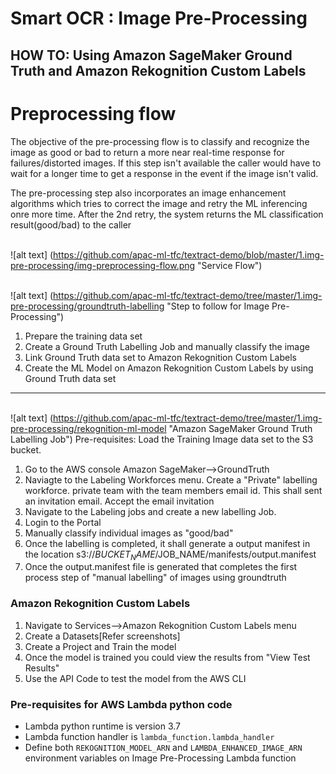 # Smart OCR : Image Pre-Processing
## HOW TO: Using Amazon SageMaker Ground Truth and Amazon Rekognition Custom Labels

# Preprocessing flow
The objective of the pre-processing flow is to classify and recognize the image as good or bad to return a more near real-time 
response for failures/distorted images. If this step isn't available the caller would have to wait for a longer time to get a response in the event if the image isn't valid.

The pre-processing step also incorporates an image enhancement algorithms which tries to correct the image and retry the ML inferencing onre more time. After the 2nd retry, the system returns the ML classification result(good/bad) to the caller

<br>![alt text] (https://github.com/apac-ml-tfc/textract-demo/blob/master/1.img-pre-processing/img-preprocessing-flow.png "Service Flow") 

<br>![alt text] (https://github.com/apac-ml-tfc/textract-demo/tree/master/1.img-pre-processing/groundtruth-labelling "Step to follow for Image Pre-Processing")
 1. Prepare the training data set
 2. Create a Ground Truth Labelling Job and manually classify the image
 3. Link Ground Truth data set to Amazon Rekognition Custom Labels
 4. Create the ML Model on Amazon Rekognition Custom Labels by using Ground Truth data set

---

<br>![alt text] (https://github.com/apac-ml-tfc/textract-demo/tree/master/1.img-pre-processing/rekognition-ml-model "Amazon SageMaker Ground Truth Labelling Job")
Pre-requisites: Load the Training Image data set to the S3 bucket.
1. Go to the AWS console Amazon SageMaker-->GroundTruth
2. Naviagte to the Labeling Workforces menu. Create a "Private" labelling workforce.  private team with the team members email id. This shall sent an invitation email. Accept the email invitation
3. Navigate to the Labeling jobs and create a new labelling Job.
4. Login to the Portal
5. Manually classify individual images as "good/bad"
6. Once the labelling is completed, it shall generate a output manifest in the location s3://$BUCKET_NAME/$JOB_NAME/manifests/output.manifest
7. Once the output.manifest file is generated that completes the first process step of "manual labelling" of images using groundtruth

### Amazon Rekognition Custom Labels
1. Navigate to Services-->Amazon Rekognition Custom Labels menu
2. Create a Datasets[Refer screenshots]
3. Create a Project and Train the model
4. Once the model is trained you could view the results from "View Test Results"
5. Use the API Code to test the model from the AWS CLI


### Pre-requisites for AWS Lambda python code
- Lambda python runtime is version 3.7
- Lambda function handler is `lambda_function.lambda_handler`
- Define both `REKOGNITION_MODEL_ARN` and `LAMBDA_ENHANCED_IMAGE_ARN` environment variables on Image Pre-Processing Lambda function
